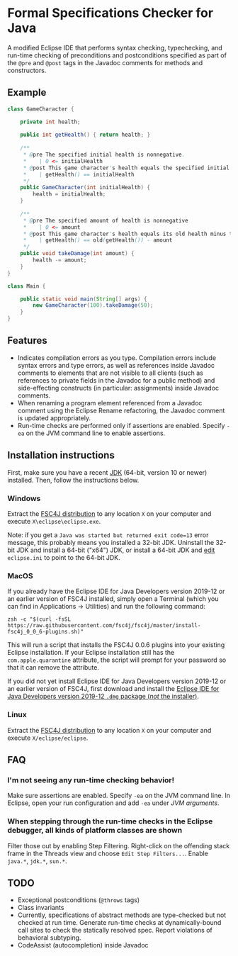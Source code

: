 # Formal Specifications Checker for Java

A modified Eclipse IDE that performs syntax checking, typechecking, and run-time checking of preconditions and postconditions specified as part of the `@pre` and `@post` tags in the Javadoc comments for methods and constructors.

## Example

```java
class GameCharacter {

    private int health;
    
    public int getHealth() { return health; }
    
    /**
     * @pre The specified initial health is nonnegative.
     *    | 0 <= initialHealth
     * @post This game character's health equals the specified initial health.
     *    | getHealth() == initialHealth
     */
    public GameCharacter(int initialHealth) {
        health = initialHealth;
    }
    
    /**
     * @pre The specified amount of health is nonnegative
     *    | 0 <= amount
     * @post This game character's health equals its old health minus the specified amount of health.
     *    | getHealth() == old(getHealth()) - amount
     */
    public void takeDamage(int amount) {
        health -= amount;
    }
}

class Main {

    public static void main(String[] args) {
        new GameCharacter(100).takeDamage(50);
    }
}
```

## Features
- Indicates compilation errors as you type. Compilation errors include syntax errors and type errors, as well as references inside Javadoc comments to elements that are not visible to all clients (such as references to private fields in the Javadoc for a public method) and side-effecting constructs (in particular: assignments) inside Javadoc comments.
- When renaming a program element referenced from a Javadoc comment using the Eclipse Rename refactoring, the Javadoc comment is updated appropriately.
- Run-time checks are performed only if assertions are enabled. Specify `-ea` on the JVM command line to enable assertions.

## Installation instructions

First, make sure you have a recent [JDK](https://www.oracle.com/technetwork/java/javase/downloads/index.html) (64-bit, version 10 or newer) installed. Then, follow the instructions below.

### Windows

Extract the [FSC4J distribution](https://github.com/fsc4j/fsc4j/releases/download/0_0_5/fsc4j_0_0_5-eclipse-java-2019-12-R-win32-x86_64.zip) to any location `X` on your computer and execute `X\eclipse\eclipse.exe`.

Note: if you get a `Java was started but returned exit code=13` error message, this probably means you installed a 32-bit JDK. Uninstall the 32-bit JDK and install a 64-bit ("x64") JDK, or install a 64-bit JDK and [edit](https://www.eclipse.org/forums/index.php/t/198527/) `eclipse.ini` to point to the 64-bit JDK.

### MacOS

If you already have the Eclipse IDE for Java Developers version 2019-12 or an earlier version of FSC4J installed, simply open a Terminal (which you can find in Applications -> Utilities) and run the following command:

    zsh -c "$(curl -fsSL https://raw.githubusercontent.com/fsc4j/fsc4j/master/install-fsc4j_0_0_6-plugins.sh)"

This will run a script that installs the FSC4J 0.0.6 plugins into your existing Eclipse installation. If your Eclipse installation still has the `com.apple.quarantine` attribute, the script will prompt for your password so that it can remove the attribute.

If you did not yet install Eclipse IDE for Java Developers version 2019-12 or an earlier version of FSC4J, first download and install the [Eclipse IDE for Java Developers version 2019-12 `.dmg` package (_not_ the installer)](https://www.eclipse.org/downloads/download.php?file=/technology/epp/downloads/release/2019-12/R/eclipse-java-2019-12-R-macosx-cocoa-x86_64.dmg).

### Linux

Extract the [FSC4J distribution](https://github.com/fsc4j/fsc4j/releases/download/0_0_5/fsc4j_0_0_5-eclipse-java-2019-12-R-linux-gtk-x86_64.tar.gz) to any location `X` on your computer and execute `X/eclipse/eclipse`.

## FAQ

### I'm not seeing any run-time checking behavior!

Make sure assertions are enabled. Specify `-ea` on the JVM command line. In Eclipse, open your run configuration and add `-ea` under *JVM arguments*.

### When stepping through the run-time checks in the Eclipse debugger, all kinds of platform classes are shown

Filter those out by enabling Step Filtering. Right-click on the offending stack frame in the Threads view and choose `Edit Step Filters...`. Enable `java.*`, `jdk.*`, `sun.*`.

## TODO
- Exceptional postconditions (`@throws` tags)
- Class invariants
- Currently, specifications of abstract methods are type-checked but not checked at run time. Generate run-time checks at dynamically-bound call sites to check the statically resolved spec. Report violations of behavioral subtyping.
- CodeAssist (autocompletion) inside Javadoc
